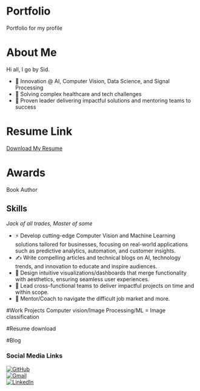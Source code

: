 # Portfolio
Portfolio for my profile
# About Me
Hi all, I go by Sid.
- 🚀 Innovation @ AI, Computer Vision, Data Science, and Signal Processing  
- 🚀 Solving complex healthcare and tech challenges  
- 🚀 Proven leader delivering impactful solutions and mentoring teams to success

# Resume Link
[Download My Resume](https://drive.google.com/file/d/1WME7KWji7VekexhDrhlTokt-UJ9XAbfn/view?usp=drive_link)
# Awards
Book Author
## Skills
*Jack of all trades, Master of some*

- ⚡ Develop cutting-edge Computer Vision and Machine Learning solutions tailored for businesses, focusing on real-world applications such as predictive analytics, automation, and customer insights.
- ✍️ Write compelling articles and technical blogs on AI, technology trends, and innovation to educate and inspire audiences.
- 🎨 Design intuitive visualizations/dashboards that merge functionality with aesthetics, ensuring seamless user experiences.
- 🚀 Lead cross-functional teams to deliver impactful projects on time and within scope.
- 🚀 Mentor/Coach to navigate the difficult job market and more.

#Work Projects
Computer vision/Image Processing/ML
   = Image classification

#Resume download

#Blog 

### Social Media Links

[![GitHub](https://img.shields.io/badge/GitHub-100000?style=for-the-badge&logo=github&logoColor=white)](https://github.com/sedy2014)  
[![Gmail](https://img.shields.io/badge/Gmail-D14836?style=for-the-badge&logo=gmail&logoColor=white)](mailto:mahotra.sidharth@gmail.com)  
[![LinkedIn](https://img.shields.io/badge/LinkedIn-0077B5?style=for-the-badge&logo=linkedin&logoColor=white)](https://www.linkedin.com/in/sidharthmahotra/)
 
